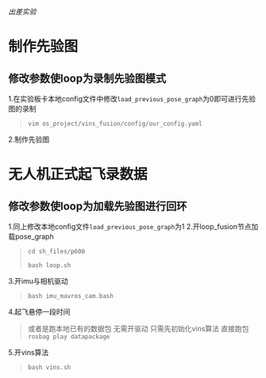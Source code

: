 *出差实验*
# 制作先验图
## 修改参数使loop为录制先验图模式
1.在实验板卡本地config文件中修改`load_previous_pose_graph`为0即可进行先验图的录制
> `vim os_project/vins_fusion/config/our_config.yaml`

2.制作先验图

# 无人机正式起飞录数据
## 修改参数使loop为加载先验图进行回环
1.同上修改本地config文件`load_previous_pose_graph`为1
2.开loop_fusion节点加载pose_graph
> `cd sh_files/p600`
>
> `bash loop.sh`

3.开imu与相机驱动
> `bash imu_mavros_cam.bash`

4.起飞悬停一段时间
> 或者是跑本地已有的数据包 无需开驱动 只需先初始化vins算法 直接跑包
> `rosbag play datapackage`

5.开vins算法
> `bash vins.sh`
